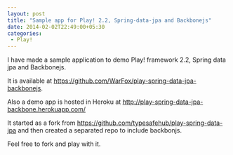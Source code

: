 ```yaml
---
layout: post
title: "Sample app for Play! 2.2, Spring-data-jpa and Backbonejs"
date: 2014-02-02T22:49:00+05:30
categories:
 - Play!
---
```

 
I have made a sample application to demo Play! framework 2.2, Spring data jpa and Backbonejs.
 
It is available at  <a href="https://github.com/WarFox/play-spring-data-jpa-backbonejs">https://github.com/WarFox/play-spring-data-jpa-backbonejs</a>.
 
Also a demo app is hosted in Heroku at <a href="http://play-spring-data-jpa-backbone.herokuapp.com/">http://play-spring-data-jpa-backbone.herokuapp.com/</a>
 
It started as a fork from <a href="https://github.com/typesafehub/play-spring-data-jpa/">https://github.com/typesafehub/play-spring-data-jpa</a> and then created a separated repo to include backbonjs. 
 
Feel free to fork and play with it.
 
